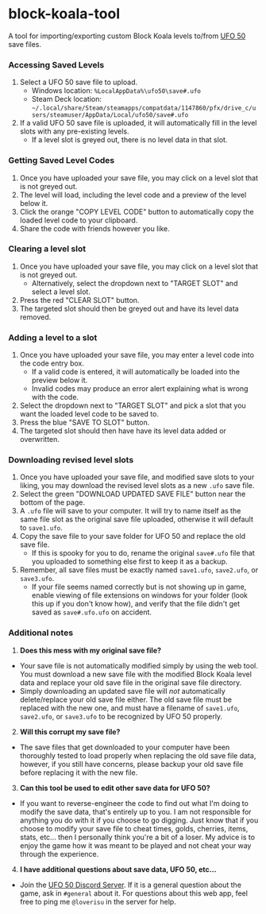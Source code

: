 # block-koala-tool
A tool for importing/exporting custom Block Koala levels to/from [UFO 50](https://store.steampowered.com/app/1147860/UFO_50/) save files.

### Accessing Saved Levels
1. Select a UFO 50 save file to upload.
   - Windows location: `%LocalAppData%\ufo50\save#.ufo`
   - Steam Deck location: `~/.local/share/Steam/steamapps/compatdata/1147860/pfx/drive_c/users/steamuser/AppData/Local/ufo50/save#.ufo`
2. If a valid UFO 50 save file is uploaded, it will automatically fill in the level slots with any pre-existing levels.
   - If a level slot is greyed out, there is no level data in that slot.

### Getting Saved Level Codes
1. Once you have uploaded your save file, you may click on a level slot that is not greyed out.
2. The level will load, including the level code and a preview of the level below it.
3. Click the orange "COPY LEVEL CODE" button to automatically copy the loaded level code to your clipboard.
4. Share the code with friends however you like.

### Clearing a level slot
1. Once you have uploaded your save file, you may click on a level slot that is not greyed out.
   - Alternatively, select the dropdown next to "TARGET SLOT" and select a level slot.
2. Press the red "CLEAR SLOT" button.
3. The targeted slot should then be greyed out and have its level data removed.

### Adding a level to a slot
1. Once you have uploaded your save file, you may enter a level code into the code entry box.
   - If a valid code is entered, it will automatically be loaded into the preview below it.
   - Invalid codes may produce an error alert explaining what is wrong with the code.
2. Select the dropdown next to "TARGET SLOT" and pick a slot that you want the loaded level code to be saved to.
3. Press  the blue "SAVE TO SLOT" button.
4. The targeted slot should then have have its level data added or overwritten.

### Downloading revised level slots
1. Once you have uploaded your save file, and modified save slots to your liking, you may download the revised level slots as a new `.ufo` save file.
2. Select the green "DOWNLOAD UPDATED SAVE FILE" button near the bottom of the page.
3. A `.ufo` file will save to your computer. It will try to name itself as the same file slot as the original save file uploaded, otherwise it will default to `save1.ufo`.
4. Copy the save file to your save folder for UFO 50 and replace the old save file.
   - If this is spooky for you to do, rename the original `save#.ufo` file that you uploaded to something else first to keep it as a backup.
5. Remember, all save files must be exactly named `save1.ufo`, `save2.ufo`, or `save3.ufo`.
   - If your file seems named correctly but is not showing up in game, enable viewing of file extensions on windows for your folder (look this up if you don't know how), and verify that the file didn't get saved as `save#.ufo.ufo` on accident.

### Additional notes
1. **Does this mess with my original save file?**
- Your save file is not automatically modified simply by using the web tool. You must download a new save file with the modified Block Koala level data and replace your old save file in the original save file directory.
- Simply downloading an updated save file will *not* automatically delete/replace your old save file either. The old save file must be replaced with the new one, and must have a filename of `save1.ufo`, `save2.ufo`, or `save3.ufo` to be recognized by UFO 50 properly.
2. **Will this corrupt my save file?**
- The save files that get downloaded to your computer have been thoroughly tested to load properly when replacing the old save file data, however, if you still have concerns, please backup your old save file before replacing it with the new file.
3. **Can this tool be used to edit other save data for UFO 50?**
- If you want to reverse-engineer the code to find out what I'm doing to modify the save data, that's entirely up to you. I am not responsible for anything you do with it if you choose to go digging. Just know that if you choose to modify your save file to cheat times, golds, cherries, items, stats, etc... then I personally think you're a bit of a loser. My advice is to enjoy the game how it was meant to be played and not cheat your way through the experience.
4. **I have additional questions about save data, UFO 50, etc...**
- Join the [UFO 50 Discord Server](https://discord.gg/krx76g7). If it is a general question about the game, ask in `#general` about it. For questions about this web app, feel free to ping me `@loverisu` in the server for help.